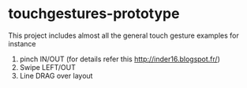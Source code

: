 # touchgestures-prototype
This project includes almost all the general touch gesture examples for instance
1. pinch IN/OUT (for details refer this http://inder16.blogspot.fr/)
2. Swipe LEFT/OUT
3. Line DRAG over layout